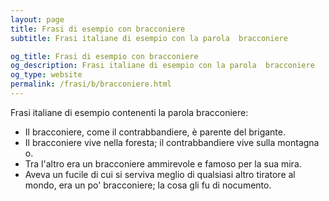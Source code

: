 ```yaml
---
layout: page
title: Frasi di esempio con bracconiere 
subtitle: Frasi italiane di esempio con la parola  bracconiere

og_title: Frasi di esempio con bracconiere 
og_description: Frasi italiane di esempio con la parola  bracconiere
og_type: website
permalink: /frasi/b/bracconiere.html
---
```


Frasi italiane di esempio contenenti la parola bracconiere:


- Il bracconiere, come il contrabbandiere, è parente del brigante.
- Il bracconiere vive nella foresta; il contrabbandiere vive sulla montagna o.
- Tra l'altro era un bracconiere ammirevole e famoso per la sua mira.
- Aveva un fucile di cui si serviva meglio di qualsiasi altro tiratore al mondo, era un po' bracconiere; la cosa gli fu di nocumento.
